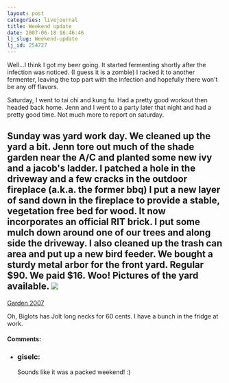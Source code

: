 ```yaml
---
layout: post
categories: livejournal
title: Weekend update
date: 2007-06-18 16:46:46
lj_slug: Weekend-update
lj_id: 254727
---
```

Well...I think I got my beer going. It started fermenting shortly after the infection was noticed. (I guess it is a zombie) I racked it to another fermenter, leaving the top part with the infection and hopefully there won't be any off flavors.  



Saturday, I went to tai chi and kung fu. Had a pretty good workout then headed back home. Jenn and I went to a party later that night and had a pretty good time. Not much more to report on saturday.  



Sunday was yard work day. We cleaned up the yard a bit. Jenn tore out much of the shade garden near the A/C and planted some new ivy and a jacob's ladder. I patched a hole in the driveway and a few cracks in the outdoor fireplace (a.k.a. the former bbq) I put a new layer of sand down in the fireplace to provide a stable, vegetation free bed for wood. It now incorporates an official RIT brick. I put some mulch down around one of our trees and along side the driveway. I also cleaned up the trash can area and put up a new bird feeder. We bought a sturdy metal arbor for the front yard. Regular $90. We paid $16. Woo! Pictures of the yard available. [![](http://lh3.google.com/image/pythonpimp/RnXhlBiWkBE/AAAAAAAAAWU/CjaikxvOebQ/s160-c/Garden2007.jpg)](http://picasaweb.google.com/pythonpimp/Garden2007)  
---  
[Garden 2007](http://picasaweb.google.com/pythonpimp/Garden2007)  



Oh, Biglots has Jolt long necks for 60 cents. I have a bunch in the fridge at work.


<div id="comments"><h4>Comments:</h4><div class="lj-comments"><ul>
<li><h3>giselc: </h3>
<a id="comment-578"></a>
<p>Sounds like it was a packed weekend! :) <br>
<br></p>
</li>
</ul></div></div>
